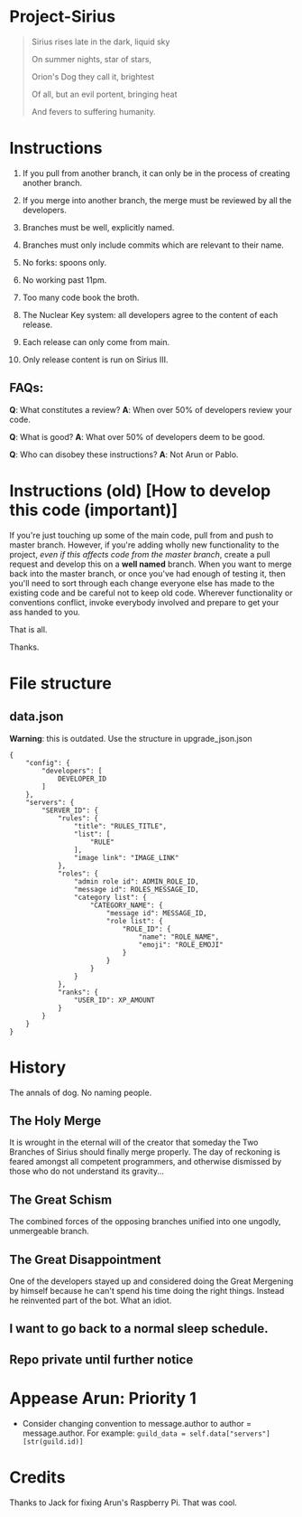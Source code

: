 # Project-Sirius

>   Sirius rises late in the dark, liquid sky
>   
>   On summer nights, star of stars,
>   
>   Orion's Dog they call it, brightest
>   
>   Of all, but an evil portent, bringing heat
>   
>   And fevers to suffering humanity.

# Instructions

1. If you pull from another branch, it can only be in the process of creating another branch.
2. If you merge into another branch, the merge must be reviewed by all the developers.
3. Branches must be well, explicitly named.
4. Branches must only include commits which are relevant to their name.
5. No forks: spoons only.
6. No working past 11pm.

7. Too many code book the broth.
8. The Nuclear Key system: all developers agree to the content of each release.
9. Each release can only come from main.
10. Only release content is run on Sirius III.

## FAQs:

**Q**: What constitutes a review?
**A**: When over 50% of developers review your code.

**Q**: What is good?
**A**: What over 50% of developers deem to be good.

**Q**: Who can disobey these instructions?
**A**: Not Arun or Pablo.

# Instructions (old) [How to develop this code (**important**)]

If you're just touching up some of the main code, pull from and push to master branch. However, if you're adding wholly new functionality to the project, *even if this affects code from the master branch*, create a pull request and develop this on a **well named** branch. When you want to merge back into the master branch, or once you've had enough of testing it, then you'll need to sort through each change everyone else has made to the existing code and be careful not to keep old code. Wherever functionality or conventions conflict, invoke everybody involved and prepare to get your ass handed to you.

That is all.

Thanks.

# File structure

## data.json

**Warning**: this is outdated. Use the structure in upgrade_json.json

```
{
    "config": {
        "developers": [
            DEVELOPER_ID
        ]
    },
    "servers": {
        "SERVER_ID": {
            "rules": {
                "title": "RULES_TITLE",
                "list": [
                    "RULE"
                ],
                "image link": "IMAGE_LINK"
            },
            "roles": {
                "admin role id": ADMIN_ROLE_ID,
                "message id": ROLES_MESSAGE_ID,
                "category list": {
                    "CATEGORY_NAME": {
                        "message id": MESSAGE_ID,
                        "role list": {
                            "ROLE_ID": {
                                "name": "ROLE_NAME",
                                "emoji": "ROLE_EMOJI"
                            }
                        }
                    }
                }
            },
            "ranks": {
                "USER_ID": XP_AMOUNT
            }
        }
    }
}
```

# History

The annals of dog.
No naming people.

## The Holy Merge

It is wrought in the eternal will of the creator that someday the Two Branches of Sirius should finally merge properly. The day of reckoning is feared amongst all competent programmers, and otherwise dismissed by those who do not understand its gravity...

## The Great Schism

The combined forces of the opposing branches unified into one ungodly, unmergeable branch.

## The Great Disappointment

One of the developers stayed up and considered doing the Great Mergening by himself because he can't spend his time doing the right things. Instead he reinvented part of the bot. What an idiot.

## I want to go back to a normal sleep schedule.

## Repo private until further notice

# Appease Arun: Priority 1

- Consider changing convention to message.author to author = message.author. For example:
    `guild_data = self.data["servers"][str(guild.id)]`

# Credits

Thanks to Jack for fixing Arun's Raspberry Pi. That was cool.
